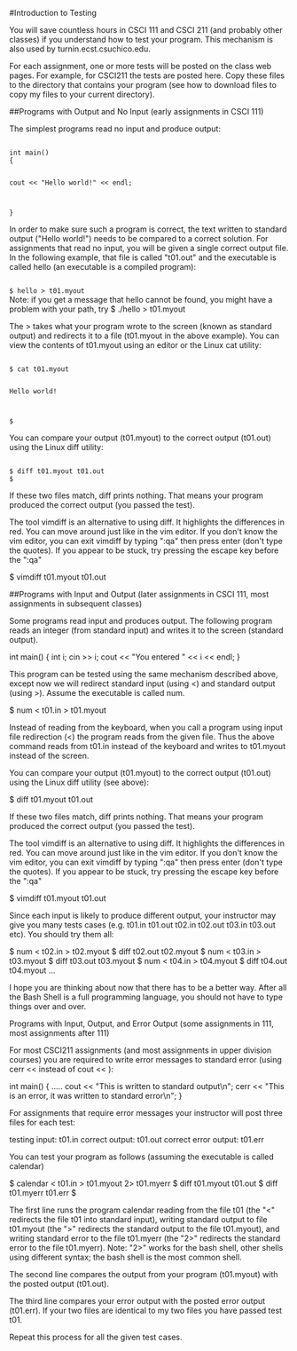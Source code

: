 #Introduction to Testing

You will save countless hours in CSCI 111 and CSCI 211 (and probably other classes) if you understand how to test your program.  This mechanism is also used by turnin.ecst.csuchico.edu.

For each assignment, one or more tests will be posted on the class web pages.  For example, for CSCI211 the tests are posted here.  Copy these files to the directory that contains your program  (see how to download files to copy my files to your current directory).


##Programs with Output and No Input (early assignments in CSCI 111)

The simplest programs read no input and produce output:

<code>
int main()
{

cout << "Hello world!" << endl;

}
</code>

In order to make sure such a program is correct, the text written to standard output ("Hello world!") needs to be compared to a correct solution.  For assignments that read no input, you will be given a single correct output file.  In the following example, that file is called "t01.out" and the executable is called hello (an executable is a compiled program):

<code>
$ hello > t01.myout
</code>
Note: if you get a message that hello cannot be found, you might have a problem with your path, try $ ./hello > t01.myout

The > takes what your program wrote to the screen (known as standard output) and redirects it to a file (t01.myout in the above example).  You can view the contents of t01.myout using an editor or the Linux cat utility:

<code>
$ cat t01.myout

Hello world!

$
</code>

You can compare your output (t01.myout) to the correct output (t01.out) using the  Linux diff utility:

<code>
$ diff t01.myout t01.out
$
</code>

If these two files match, diff prints nothing.  That means your program produced the correct output (you passed the test).

The tool vimdiff is an alternative to using diff.  It highlights the differences in red.  You can move around just like in the vim editor.  If you don't know the vim editor, you can exit vimdiff by typing ":qa" then press enter (don't type the quotes).  If you appear to be stuck, try pressing the escape key before the ":qa"

$ vimdiff t01.myout t01.out


##Programs with Input and Output (later assignments in CSCI 111, most assignments in subsequent classes)

Some programs read input and produces output.  The following program reads an integer (from standard input) and writes it to the screen (standard output).

int main()
{
int i;
cin >> i;
cout << "You entered " << i << endl;
}

This program can be tested using the same mechanism described above, except now we will redirect standard input (using <) and standard output (using >).  Assume the executable is called num.

$ num < t01.in > t01.myout

Instead of reading from the keyboard, when you call a program using input file redirection (<) the program reads from the given file.  Thus the above command reads from t01.in instead of the keyboard and writes to t01.myout instead of the screen.

You can compare your output (t01.myout) to the correct output (t01.out) using the  Linux diff utility (see above):

$ diff t01.myout t01.out

If these two files match, diff prints nothing.  That means your program produced the correct output (you passed the test).

The tool vimdiff is an alternative to using diff.  It highlights the differences in red.  You can move around just like in the vim editor.  If you don't know the vim editor, you can exit vimdiff by typing ":qa" then press enter (don't type the quotes).  If you appear to be stuck, try pressing the escape key before the ":qa"

$ vimdiff t01.myout t01.out

Since each input is likely to produce different output, your instructor may give you many tests cases (e.g.  t01.in t01.out    t02.in t02.out    t03.in t03.out etc).  You should try them all:

$ num < t02.in > t02.myout
$ diff t02.out t02.myout
$ num < t03.in > t03.myout
$ diff t03.out t03.myout
$ num < t04.in > t04.myout
$ diff t04.out t04.myout
...

I hope you are thinking about now that there has to be a better way.  After all the Bash Shell is a full programming language, you should not have to type things over and over.

Programs with Input, Output, and Error Output (some assignments in 111, most assignments after 111)

For most CSCI211 assignments (and most assignments in upper division courses) you are required to write error messages to standard error (using cerr <<  instead of cout << ):

int main()
{
.....
cout << "This is written to standard output\n";
cerr << "This is an error, it was written to standard error\n";
}

For assignments that require error messages your instructor will post three files for each test:

testing input:  t01.in
correct output: t01.out
correct error output: t01.err

You can test your program as follows (assuming the executable is called calendar)

$ calendar < t01.in > t01.myout 2> t01.myerr
$ diff t01.myout t01.out
$ diff t01.myerr t01.err
$


The first line runs the program calendar reading from the file t01 (the "<" redirects the file t01 into standard input), writing standard output to file t01.myout (the ">" redirects the standard output to the file t01.myout), and writing standard error to the file t01.myerr (the "2>" redirects the standard error to the file t01.myerr).  Note: "2>" works for the bash shell, other shells using different syntax; the bash shell is the most common shell.

The second line compares the output from your program (t01.myout) with the posted output (t01.out).

The third line compares your error output with the posted error output (t01.err).  If your two files are identical to my two files you have passed test t01.

Repeat this process for all the given test cases.
